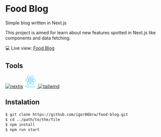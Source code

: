 <h1>Food Blog</h1>
<p>Simple blog written in Next.js

This project is aimed for learn about new features spotted in Next.js like components and data fetching. </p>

:computer: Live view: [Food Blog](https://food-blog-12345.herokuapp.com/blog)

<h2>Tools</h2>

<div align="left" >
  <a href="https://nextjs.org/" target="_blank" rel="noreferrer"><img src="https://cdn.worldvectorlogo.com/logos/nextjs-2.svg" alt="nextjs" width="40" height="40"/></a>
  <a href="https://reactjs.org/" target="_blank" rel="noreferrer"><img src="https://raw.githubusercontent.com/devicons/devicon/master/icons/react/react-original-wordmark.svg" alt="react" width="40" height="40"/> </a>
  <a href="https://tailwindcss.com/" target="_blank" rel="noreferrer"><img src="https://www.vectorlogo.zone/logos/tailwindcss/tailwindcss-icon.svg" alt="tailwind" width="40" height="40"/> </a>
 </div>
 
 <h2>Instalation</h2>
 

  ```
$ git clone https://github.com/igor06brw/food-blog.git
$ cd ../path/to/the/file
$ npm install
$ npm run start

